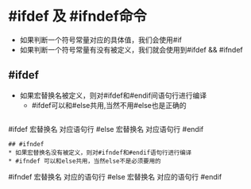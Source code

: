 # #ifdef 及 #ifndef命令

* 如果判断一个符号常量对应的具体值，我们会使用#if
* 如果判断一个符号常量有没有被定义，我们就会使用到#ifdef && #ifndef
## #ifdef
* 如果宏替换名被定义，则对#ifdef和#endif间语句行进行编译
  * #ifdef可以和#else共用,当然不用#else也是正确的
  ```
#ifdef 宏替换名
  对应语句行
#else 宏替换名
  对应语句行
#endif
  ```
## #ifndef
* 如果宏替换名没有被定义，则对#ifndef和#endif语句行进行编译
  * #ifndef 可以和else共用，当然else不是必须要用的
  ```
#ifndef 宏替换名
  对应的语句行
#else 宏替换名
  对应的语句行
#endif
  ```

